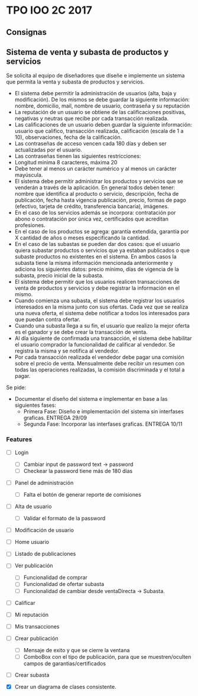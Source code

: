 # TPO IOO 2C 2017

## Consignas

## Sistema de venta y subasta de productos y servicios

Se solicita al equipo de diseñadores que diseñe e implemente un sistema que permita la venta y subasta de productos y servicios.

* El sistema debe permitir la administración de usuarios (alta, baja y modificación). De los mismos se debe guardar la siguiente información: nombre, domicilio, mail, nombre de usuario, contraseña y su reputación
* La reputación de un  usuario se obtiene de las calificaciones positivas, negativas y neutras que recibe por  cada transacción realizada.
* Las calificaciones de un usuario deben guardar la siguiente información: usuario que califico, transacción realizada, calificación (escala de 1 a 10), observaciones, fecha de la calificación.
* Las contraseñas de acceso vencen cada 180 días y deben ser actualizadas por el usuario. 
* Las contraseñas tienen las siguientes restricciones:
* Longitud mínima 8 caracteres, máxima 20
* Debe tener al menos un carácter numérico y al menos un carácter mayúscula.
* El sistema debe permitir administrar los productos y servicios que se venderán a través de la aplicación. En general todos deben tener: nombre que identifica al producto o servicio, descripción, fecha de publicación, fecha hasta vigencia publicación, precio, formas de pago (efectivo, tarjeta de crédito, transferencia bancaria), imágenes.
* En el caso de los servicios además se incorpora: contratación por abono o contratación por única vez, certificados que acreditan profesiones.
* En el caso de los productos se agrega: garantía extendida, garantía por X cantidad de años o meses especificando la cantidad.
* En el caso de las subastas se pueden dar dos casos: que el usuario quiera subastar productos o servicios que ya estaban publicados o que subaste productos no existentes en el sistema. En ambos casos la subasta tiene la misma información mencionada anteriormente y adiciona los siguientes datos: precio mínimo, días de vigencia de la subasta, precio inicial de la subasta.
* El sistema debe permitir que los usuarios realicen transacciones de venta de productos y servicios y debe registrar la información en el mismo.
* Cuando comienza una subasta, el sistema debe registrar los usuarios interesados en la misma junto con sus ofertas. Cada vez que se realiza una nueva oferta, el sistema debe notificar a todos los interesados para que puedan contra ofertar.
* Cuando una subasta llega a su fin, el usuario que realizo la mejor oferta es el ganador y se debe crear la transacción de venta.
* Al día siguiente de confirmada una transacción, el sistema debe habilitar el usuario comprador la funcionalidad de calificar al vendedor. Se registra la misma y se notifica al vendedor.
* Por cada transacción realizada el vendedor debe pagar una comisión sobre el precio de venta. Mensualmente debe recibir un resumen con todas las operaciones realizadas, la comisión discriminada y el total a pagar.

Se pide:
* Documentar el diseño del sistema e implementar en base a las siguientes fases:
  * Primera Fase: Diseño e implementación del sistema sin interfases graficas. ENTREGA 29/09
  * Segunda Fase: Incorporar las interfases graficas. ENTREGA 10/11

### Features
- [ ] Login
  - [ ] Cambiar input de password text -> password
  - [ ] Checkear la password tiene más de 180 días
- [ ] Panel de administración
  - [ ] Falta el botón de generar reporte de comisiones
- [ ] Alta de usuario
  - [ ] Validar el formato de la password
- [ ] Modificación de usuario
- [ ] Home usuario
- [ ] Listado de publicaciones
- [ ] Ver publicación
  - [ ] Funcionalidad de comprar
  - [ ] Funcionalidad de ofertar subasta
  - [ ] Funcionalidad de cambiar desde ventaDirecta -> Subasta.
- [ ] Calificar
- [ ] Mi reputación
- [ ] Mis transacciones
- [ ] Crear publicación
  - [ ] Mensaje de exito y que se cierre la ventana
  - [ ] ComboBox con el tipo de publicación, para que se muestren/oculten campos de garantias/certificados
- [ ] Crear subasta
- [x] Crear un diagrama de clases consistente.


